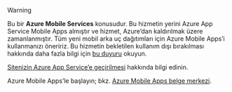 > [!WARNING]
> Bu bir **Azure Mobile Services** konusudur.  Bu hizmetin yerini Azure App Service Mobile Apps almıştır ve hizmet, Azure’dan kaldırılmak üzere zamanlanmıştır.  Tüm yeni mobil arka uç dağıtımları için Azure Mobile Apps’i kullanmanızı öneririz.  Bu hizmetin bekletilen kullanım dışı bırakılması hakkında daha fazla bilgi için [bu duyuru](https://azure.microsoft.com/blog/transition-of-azure-mobile-services/) okuyun.  
> 
> [Sitenizin Azure App Service’e geçirilmesi](../articles/app-service-mobile/app-service-mobile-migrating-from-mobile-services.md) hakkında bilgi edinin.
> 
> Azure Mobile Apps’le başlayın; bkz. [Azure Mobile Apps belge merkezi](https://azure.microsoft.com/documentation/learning-paths/appservice-mobileapps/).
> 
> 

<!--HONumber=Sep16_HO3-->


